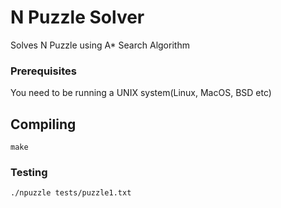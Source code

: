 # N Puzzle Solver

Solves N Puzzle using A* Search Algorithm

### Prerequisites

You need to be running a UNIX system(Linux, MacOS, BSD etc)

## Compiling

```
make
```

### Testing

```
./npuzzle tests/puzzle1.txt
```
